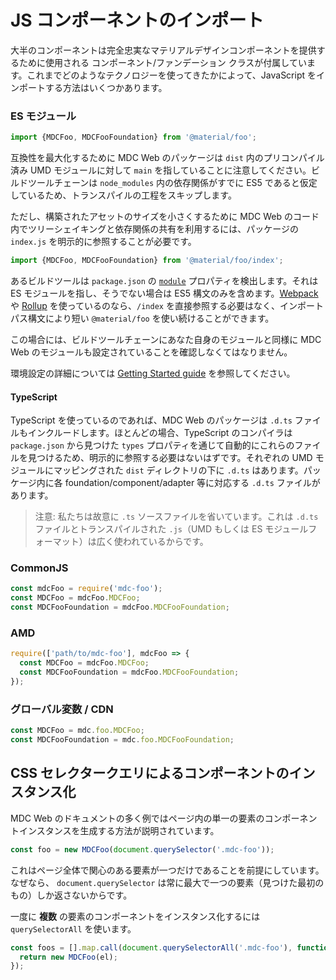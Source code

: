 <!--docs:
title: "Importing JS Components"
navTitle: "Importing JS Components"
layout: landing
section: docs
path: /docs/importing-js/
-->

# JS コンポーネントのインポート

大半のコンポーネントは完全忠実なマテリアルデザインコンポーネントを提供するために使用される コンポーネント/ファンデーション クラスが付属しています。これまでどのようなテクノロジーを使ってきたかによって、JavaScript をインポートする方法はいくつかあります。

### ES モジュール

```js
import {MDCFoo, MDCFooFoundation} from '@material/foo';
```

互換性を最大化するために MDC Web のパッケージは `dist` 内のプリコンパイル済み UMD モジュールに対して `main` を指していることに注意してください。ビルドツールチェーンは `node_modules` 内の依存関係がすでに ES5 であると仮定しているため、トランスパイルの工程をスキップします。

ただし、構築されたアセットのサイズを小さくするために MDC Web のコード内でツリーシェイキングと依存関係の共有を利用するには、パッケージの `index.js` を明示的に参照することが必要です。

```js
import {MDCFoo, MDCFooFoundation} from '@material/foo/index';
```

あるビルドツールは `package.json` の [`module`](https://github.com/rollup/rollup/wiki/pkg.module) プロパティを検出します。それは ES モジュールを指し、そうでない場合は ES5 構文のみを含めます。[Webpack](https://webpack.js.org/) や [Rollup](https://rollupjs.org/guide/en) を使っているのなら、`/index` を直接参照する必要はなく、インポートパス構文により短い `@material/foo` を使い続けることができます。

この場合には、ビルドツールチェーンにあなた自身のモジュールと同様に MDC Web のモジュールも設定されていることを確認しなくてはなりません。

環境設定の詳細については [Getting Started guide](getting-started.md) を参照してください。

#### TypeScript

TypeScript を使っているのであれば、MDC Web のパッケージは `.d.ts` ファイルもインクルードします。ほとんどの場合、TypeScript のコンパイラは `package.json` から見つけた `types` プロパティを通じて自動的にこれらのファイルを見つけるため、明示的に参照する必要はないはずです。それぞれの UMD モジュールにマッピングされた `dist` ディレクトリの下に `.d.ts` はあります。パッケージ内に各 foundation/component/adapter 等に対応する `.d.ts` ファイルがあります。

> 注意: 私たちは故意に `.ts` ソースファイルを省いています。これは `.d.ts` ファイルとトランスパイルされた `.js`（UMD もしくは ES モジュールフォーマット）は広く使われているからです。

### CommonJS

```js
const mdcFoo = require('mdc-foo');
const MDCFoo = mdcFoo.MDCFoo;
const MDCFooFoundation = mdcFoo.MDCFooFoundation;
```

### AMD

```js
require(['path/to/mdc-foo'], mdcFoo => {
  const MDCFoo = mdcFoo.MDCFoo;
  const MDCFooFoundation = mdcFoo.MDCFooFoundation;
});
```

### グローバル変数 / CDN

```js
const MDCFoo = mdc.foo.MDCFoo;
const MDCFooFoundation = mdc.foo.MDCFooFoundation;
```

## CSS セレクタークエリによるコンポーネントのインスタンス化

MDC Web のドキュメントの多く例ではページ内の単一の要素のコンポーネントインスタンスを生成する方法が説明されています。

```js
const foo = new MDCFoo(document.querySelector('.mdc-foo'));
```

これはページ全体で関心のある要素が一つだけであることを前提にしています。なぜなら、 `document.querySelector` は常に最大で一つの要素（見つけた最初のもの）しか返さないからです。

一度に **複数** の要素のコンポーネントをインスタンス化するには `querySelectorAll` を使います。

```js
const foos = [].map.call(document.querySelectorAll('.mdc-foo'), function(el) {
  return new MDCFoo(el);
});
```
